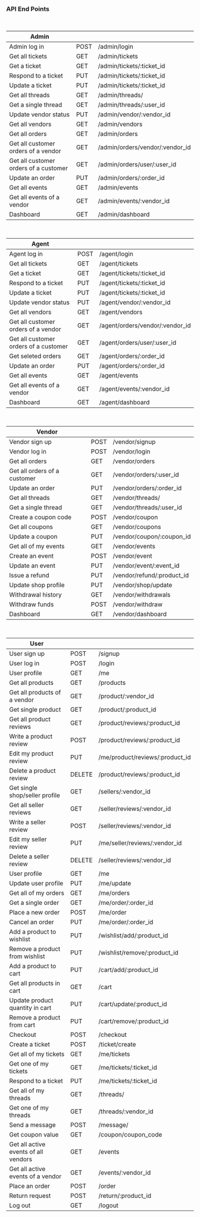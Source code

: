 ### API End Points

<br>

| Admin                                 |      |                                 |
| ------------------------------------- | ---- | ------------------------------- |
| Admin log in                          | POST | /admin/login                    |
| Get all tickets                       | GET  | /admin/tickets                  |
| Get a ticket                          | GET  | /admin/tickets/:ticket_id       |
| Respond to a ticket                   | PUT  | /admin/tickets/:ticket_id       |
| Update a ticket                       | PUT  | /admin/tickets/:ticket_id       |
| Get all threads                       | GET  | /admin/threads/                 |
| Get a single thread                   | GET  | /admin/threads/:user_id         |
| Update vendor status                  | PUT  | /admin/vendor/:vendor_id        |
| Get all vendors                       | GET  | /admin/vendors                  |
| Get all orders                        | GET  | /admin/orders                   |
| Get all customer orders of a vendor   | GET  | /admin/orders/vendor/:vendor_id |
| Get all customer orders of a customer | GET  | /admin/orders/user/:user_id     |
| Update an order                       | PUT  | /admin/orders/:order_id         |
| Get all events                        | GET  | /admin/events                   |
| Get all events of a vendor            | GET  | /admin/events/:vendor_id        |
| Dashboard                             | GET  | /admin/dashboard                |

<br>

| Agent                                 |      |                                 |
| ------------------------------------- | ---- | ------------------------------- |
| Agent log in                          | POST | /agent/login                    |
| Get all tickets                       | GET  | /agent/tickets                  |
| Get a ticket                          | GET  | /agent/tickets/:ticket_id       |
| Respond to a ticket                   | PUT  | /agent/tickets/:ticket_id       |
| Update a ticket                       | PUT  | /agent/tickets/:ticket_id       |
| Update vendor status                  | PUT  | /agent/vendor/:vendor_id        |
| Get all vendors                       | GET  | /agent/vendors                  |
| Get all customer orders of a vendor   | GET  | /agent/orders/vendor/:vendor_id |
| Get all customer orders of a customer | GET  | /agent/orders/user/:user_id     |
| Get seleted orders                    | GET  | /agent/orders/:order_id         |
| Update an order                       | PUT  | /agent/orders/:order_id         |
| Get all events                        | GET  | /agent/events                   |
| Get all events of a vendor            | GET  | /agent/events/:vendor_id        |
| Dashboard                             | GET  | /agent/dashboard                |

<br>

| Vendor                       |      |                            |
| ---------------------------- | ---- | -------------------------- |
| Vendor sign up               | POST | /vendor/signup             |
| Vendor log in                | POST | /vendor/login              |
| Get all orders               | GET  | /vendor/orders             |
| Get all orders of a customer | GET  | /vendor/orders/:user_id    |
| Update an order              | PUT  | /vendor/orders/:order_id   |
| Get all threads              | GET  | /vendor/threads/           |
| Get a single thread          | GET  | /vendor/threads/:user_id   |
| Create a coupon code         | POST | /vendor/coupon             |
| Get all coupons              | GET  | /vendor/coupons            |
| Update a coupon              | PUT  | /vendor/coupon/:coupon_id  |
| Get all of my events         | GET  | /vendor/events             |
| Create an event              | POST | /vendor/event              |
| Update an event              | PUT  | /vendor/event/:event_id    |
| Issue a refund               | PUT  | /vendor/refund/:product_id |
| Update shop profile          | PUT  | /vendor/shop/update        |
| Withdrawal history           | GET  | /vendor/withdrawals        |
| Withdraw funds               | POST | /vendor/withdraw           |
| Dashboard                    | GET  | /vendor/dashboard          |

<br>

| User                                 |        |                                 |
| ------------------------------------ | ------ | ------------------------------- |
| User sign up                         | POST   | /signup                         |
| User log in                          | POST   | /login                          |
| User profile                         | GET    | /me                             |
| Get all products                     | GET    | /products                       |
| Get all products of a vendor         | GET    | /product/:vendor_id             |
| Get single product                   | GET    | /product/:product_id            |
| Get all product reviews              | GET    | /product/reviews/:product_id    |
| Write a product review               | POST   | /product/reviews/:product_id    |
| Edit my product review               | PUT    | /me/product/reviews/:product_id |
| Delete a product review              | DELETE | /product/reviews/:product_id    |
| Get single shop/seller profile       | GET    | /sellers/:vendor_id             |
| Get all seller reviews               | GET    | /seller/reviews/:vendor_id      |
| Write a seller review                | POST   | /seller/reviews/:vendor_id      |
| Edit my seller review                | PUT    | /me/seller/reviews/:vendor_id   |
| Delete a seller review               | DELETE | /seller/reviews/:vendor_id      |
| User profile                         | GET    | /me                             |
| Update user profile                  | PUT    | /me/update                      |
| Get all of my orders                 | GET    | /me/orders                      |
| Get a single order                   | GET    | /me/order/:order_id             |
| Place a new order                    | POST   | /me/order                       |
| Cancel an order                      | PUT    | /me/order/:order_id             |
| Add a product to wishlist            | PUT    | /wishlist/add/:product_id       |
| Remove a product from wishlist       | PUT    | /wishlist/remove/:product_id    |
| Add a product to cart                | PUT    | /cart/add/:product_id           |
| Get all products in cart             | GET    | /cart                           |
| Update product quantity in cart      | PUT    | /cart/update/:product_id        |
| Remove a product from cart           | PUT    | /cart/remove/:product_id        |
| Checkout                             | POST   | /checkout                       |
| Create a ticket                      | POST   | /ticket/create                  |
| Get all of my tickets                | GET    | /me/tickets                     |
| Get one of my tickets                | GET    | /me/tickets/:ticket_id          |
| Respond to a ticket                  | PUT    | /me/tickets/:ticket_id          |
| Get all of my threads                | GET    | /threads/                       |
| Get one of my threads                | GET    | /threads/:vendor_id             |
| Send a message                       | POST   | /message/                       |
| Get coupon value                     | GET    | /coupon/coupon_code             |
| Get all active events of all vendors | GET    | /events                         |
| Get all active events of a vendor    | GET    | /events/:vendor_id              |
| Place an order                       | POST   | /order                          |
| Return request                       | POST   | /return/:product_id             |
| Log out                              | GET    | /logout                         |
